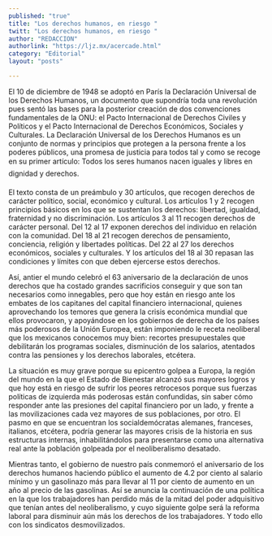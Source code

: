 ```yaml
---
published: "true"
title: "Los derechos humanos, en riesgo "
twitt: "Los derechos humanos, en riesgo "
author: "REDACCION"
authorlink: "https://ljz.mx/acercade.html"
category: "Editorial"
layout: "posts"

---
```



  El 10 de diciembre de 1948 se adoptó en París la Declaración Universal de los Derechos Humanos, un documento que supondría toda una revolución pues sentó las bases para la posterior creación de dos convenciones fundamentales de la ONU: el Pacto Internacional de Derechos Civiles y Políticos y el Pacto Internacional de Derechos Económicos, Sociales y Culturales. La Declaración Universal de los Derechos Humanos es un conjunto de normas y principios que protegen a la persona frente a los poderes públicos, una promesa de justicia para todos tal y como se recoge en su primer artículo: Todos los seres humanos nacen iguales y libres en dignidad y derechos.



  El texto consta de un preámbulo y 30 artículos, que recogen derechos de carácter político, social, económico y cultural. Los artículos 1 y 2 recogen principios básicos en los que se sustentan los derechos: libertad, igualdad, fraternidad y no discriminación. Los artículos 3 al 11 recogen derechos de carácter personal. Del 12 al 17 exponen derechos del individuo en relación con la comunidad. Del 18 al 21 recogen derechos de pensamiento, conciencia, religión y libertades políticas. Del 22 al 27 los derechos económicos, sociales y culturales. Y los artículos del 18 al 30 repasan las condiciones y límites con que deben ejercerse estos derechos.



  Así, antier el mundo celebró el 63 aniversario de la declaración de unos derechos que ha costado grandes sacrificios conseguir y que son tan necesarios como innegables, pero que hoy están en riesgo ante los embates de los capitanes del capital financiero internacional, quienes aprovechando los temores que genera la crisis económica mundial que ellos provocaron, y apoyándose en los gobiernos de derecha de los países más poderosos de la Unión Europea, están imponiendo le receta neoliberal que los mexicanos conocemos muy bien: recortes presupuestales que debilitarán los programas sociales, disminución de los salarios, atentados contra las pensiones y los derechos laborales, etcétera.



  La situación es muy grave porque su epicentro golpea a Europa, la región del mundo en la que el Estado de Bienestar alcanzó sus mayores logros y que hoy está en riesgo de sufrir los peores retrocesos porque sus fuerzas políticas de izquierda más poderosas están confundidas, sin saber cómo responder ante las presiones del capital financiero por un lado, y frente a las movilizaciones cada vez mayores de sus poblaciones, por otro. El pasmo en que se encuentran los socialdemócratas alemanes, franceses, italianos, etcétera, podría generar las mayores crisis de la historia en sus estructuras internas, inhabilitándolos para presentarse como una alternativa real ante la población golpeada por el neoliberalismo desatado.



  Mientras tanto, el gobierno de nuestro país conmemoró el aniversario de los derechos humanos haciendo público el aumento de 4.2 por ciento al salario mínimo y un gasolinazo más para llevar al 11 por ciento de aumento en un año al precio de las gasolinas. Así se anuncia la continuación de una política en la que los trabajadores han perdido más de la mitad del poder adquisitivo que tenían antes del neoliberalismo, y cuyo siguiente golpe será la reforma laboral para disminuir aún más los derechos de los trabajadores. Y todo ello con los sindicatos desmovilizados.

